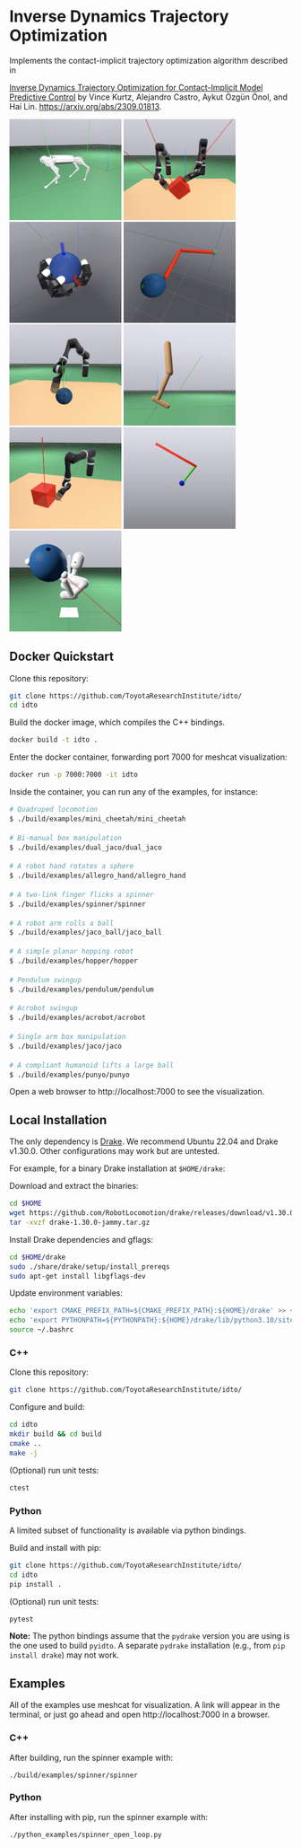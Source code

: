 # Inverse Dynamics Trajectory Optimization 

Implements the contact-implicit trajectory optimization algorithm described in

[Inverse Dynamics Trajectory Optimization for Contact-Implicit Model Predictive
Control](https://idto.github.io/) by Vince Kurtz, Alejandro Castro, Aykut Özgün
Önol, and Hai Lin. https://arxiv.org/abs/2309.01813.

<img src="img/mini_cheetah.png" width="200">
<img src="img/dual_jaco.png" width="200">
<img src="img/allegro.png" width="200">

<img src="img/spinner.png" width="200">
<img src="img/jaco_ball.png" width="200">
<img src="img/hopper.png" width="200">

<img src="img/jaco.png" width="200">
<img src="img/acrobot.png" width="200">
<img src="img/punyo.png" width="200">


## Docker Quickstart

Clone this repository:

```bash
git clone https://github.com/ToyotaResearchInstitute/idto/
cd idto
```

Build the docker image, which compiles the C++ bindings.

```bash
docker build -t idto .
```

Enter the docker container, forwarding
port 7000 for meshcat visualization:

```bash
docker run -p 7000:7000 -it idto
```

Inside the container, you can run any of the examples, for instance:
```bash
# Quadruped locomotion
$ ./build/examples/mini_cheetah/mini_cheetah

# Bi-manual box manipulation
$ ./build/examples/dual_jaco/dual_jaco

# A robot hand rotates a sphere
$ ./build/examples/allegro_hand/allegro_hand

# A two-link finger flicks a spinner
$ ./build/examples/spinner/spinner

# A robot arm rolls a ball
$ ./build/examples/jaco_ball/jaco_ball

# A simple planar hopping robot
$ ./build/examples/hopper/hopper

# Pendulum swingup
$ ./build/examples/pendulum/pendulum

# Acrobot swingup
$ ./build/examples/acrobot/acrobot

# Single arm box manipulation
$ ./build/examples/jaco/jaco

# A compliant humanoid lifts a large ball
$ ./build/examples/punyo/punyo
```

Open a web browser to http://localhost:7000 to see the visualization.

## Local Installation

The only dependency is [Drake](https://drake.mit.edu/installation.html). 
We recommend Ubuntu 22.04 and Drake v1.30.0. Other configurations may work
but are untested.

For example, for a binary Drake installation at `$HOME/drake`:

Download and extract the binaries:

```bash
cd $HOME
wget https://github.com/RobotLocomotion/drake/releases/download/v1.30.0/drake-1.30.0-jammy.tar.gz
tar -xvzf drake-1.30.0-jammy.tar.gz
```

Install Drake dependencies and gflags:

```bash
cd $HOME/drake
sudo ./share/drake/setup/install_prereqs
sudo apt-get install libgflags-dev
```

Update environment variables:

```bash
echo 'export CMAKE_PREFIX_PATH=${CMAKE_PREFIX_PATH}:${HOME}/drake' >> ~/.bashrc
echo 'export PYTHONPATH=${PYTHONPATH}:${HOME}/drake/lib/python3.10/site-packages' >> ~/.bashrc
source ~/.bashrc
```

### C++

Clone this repository:

```bash
git clone https://github.com/ToyotaResearchInstitute/idto/
```

Configure and build:

```bash
cd idto
mkdir build && cd build
cmake ..
make -j
```

(Optional) run unit tests:

```bash
ctest
```

### Python

A limited subset of functionality is available via python bindings.

Build and install with pip:

```bash
git clone https://github.com/ToyotaResearchInstitute/idto/
cd idto
pip install .
```

(Optional) run unit tests:

```bash
pytest
```

**Note:** The python bindings assume that the `pydrake` version you are using 
is the one used to build `pyidto`. A separate `pydrake` installation (e.g.,
from `pip install drake`) may not work.

## Examples

All of the examples use meshcat for visualization. A link will appear in the
terminal, or just go ahead and open http://localhost:7000 in a browser.

### C++

After building, run the spinner example with:

```
./build/examples/spinner/spinner
```

### Python

After installing with pip, run the spinner example with:

```
./python_examples/spinner_open_loop.py
```
